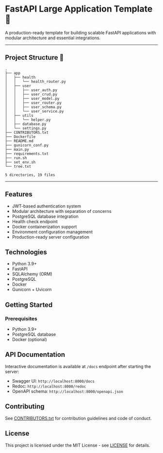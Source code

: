 # FastAPI Large Application Template 🚀

A production-ready template for building scalable FastAPI applications with modular architecture and essential integrations.

---

## Project Structure 🌳

<!-- TREE_START -->
```
.
├── app
│   ├── health
│   │   └── health_router.py
│   ├── user
│   │   ├── user_auth.py
│   │   ├── user_crud.py
│   │   ├── user_model.py
│   │   ├── user_router.py
│   │   ├── user_schema.py
│   │   └── user_service.py
│   ├── utils
│   │   └── helper.py
│   ├── database.py
│   └── settings.py
├── CONTRIBUTORS.txt
├── Dockerfile
├── README.md
├── gunicorn_conf.py
├── main.py
├── requirements.txt
├── run.sh
├── set_env.sh
└── tree.txt

5 directories, 19 files
```
<!-- TREE_END -->

---

## Features

- JWT-based authentication system
- Modular architecture with separation of concerns
- PostgreSQL database integration
- Health check endpoint
- Docker containerization support
- Environment configuration management
- Production-ready server configuration

## Technologies

- Python 3.9+
- FastAPI
- SQLAlchemy (ORM)
- PostgreSQL
- Docker
- Gunicorn + Uvicorn

## Getting Started

### Prerequisites

- Python 3.9+
- PostgreSQL database
- Docker (optional)

## API Documentation

Interactive documentation is available at `/docs` endpoint after starting the server:
- Swagger UI: `http://localhost:8000/docs`
- Redoc: `http://localhost:8000/redoc`
- OpenAPI schema: `http://localhost:8000/openapi.json`

## Contributing

See [CONTRIBUTORS.txt](CONTRIBUTORS.txt) for contribution guidelines and code of conduct.

## License

This project is licensed under the MIT License - see [LICENSE](LICENSE) for details.
